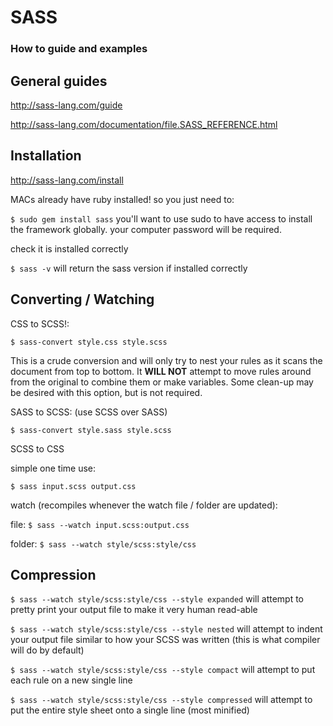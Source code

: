 # SASS

### How to guide and examples

## General guides

http://sass-lang.com/guide

http://sass-lang.com/documentation/file.SASS_REFERENCE.html

## Installation

http://sass-lang.com/install

MACs already have ruby installed! so you just need to:

`$ sudo gem install sass`
you'll want to use sudo to have access to install the framework globally. your computer password will be required.

check it is installed correctly

`$ sass -v`
will return the sass version if installed correctly

## Converting / Watching

CSS to SCSS!:

`$ sass-convert style.css style.scss`

This is a crude conversion and will only try to nest your rules as it scans the document from top to bottom. It **WILL NOT** attempt to move rules around from the original to combine them or make variables. Some clean-up may be desired with this option, but is not required.

SASS to SCSS: (use SCSS over SASS)

`$ sass-convert style.sass style.scss`

SCSS to CSS

simple one time use:

`$ sass input.scss output.css`

watch (recompiles whenever the watch file / folder are updated):

file:
`$ sass --watch input.scss:output.css`

folder:
`$ sass --watch style/scss:style/css`

## Compression

`$ sass --watch style/scss:style/css --style expanded`
will attempt to pretty print your output file to make it very human read-able

`$ sass --watch style/scss:style/css --style nested`
will attempt to indent your output file similar to how your SCSS was written (this is what compiler will do by default)

`$ sass --watch style/scss:style/css --style compact`
will attempt to put each rule on a new single line

`$ sass --watch style/scss:style/css --style compressed`
will attempt to put the entire style sheet onto a single line (most minified)

